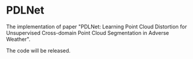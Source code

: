 # PDLNet
The implementation of paper "PDLNet: Learning Point Cloud Distortion for Unsupervised Cross-domain Point Cloud Segmentation in Adverse Weather".

The code will be released.
